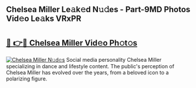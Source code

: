 ## Chelsea Miller Le𝚊k𝚎d N𝚞𝚍es - Part-9MD Photos Vid𝚎o Le𝚊ks VRxPR

# <h2><a href="http://fbd3qbv.evod.top/?m=Chelsea+Miller">🔗 👉🔴 Chelsea Miller Vid𝚎o Ph𝚘t𝚘s</a></h2>

[![Chelsea Miller N𝚞d𝚎s](https://i.imgur.com/8V9OHl7.gif)](http://fbd3qbv.evod.top/?m=Chelsea+Miller)
Social media personality Chelsea Miller specializing in dance and lifestyle content. The public's perception of Chelsea Miller has evolved over the years, from a beloved icon to a polarizing figure. 
